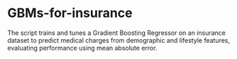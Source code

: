 # GBMs-for-insurance
The script trains and tunes a Gradient Boosting Regressor on an insurance dataset to predict medical charges from demographic and lifestyle features, evaluating performance using mean absolute error.
